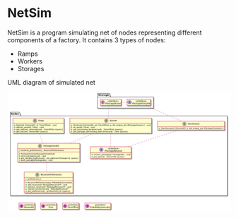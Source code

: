 # NetSim

NetSim is a program simulating net of nodes representing different components of a factory.
It contains 3 types of nodes:
 - Ramps
 - Workers
 - Storages

UML diagram of simulated net 

![NetSim UML diagram](/images/NetSimUML.png)

